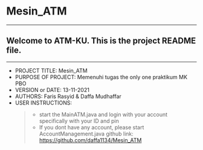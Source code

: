 # Mesin_ATM
------------------------------------------------------------------------
## Welcome to ATM-KU. This is the project README file. 
------------------------------------------------------------------------

 - PROJECT TITLE: Mesin_ATM
 - PURPOSE OF PROJECT: Memenuhi tugas the only one praktikum MK PBO
 - VERSION or DATE: 13-11-2021
 - AUTHORS: Faris Rasyid & Daffa Mudhaffar
 - USER INSTRUCTIONS: 
   > - start the MainATM.java and login with your account specifically with your ID and pin  
   > - If you dont have any account, please start AccountManagement.java
 github link: https://github.com/daffa1134/Mesin_ATM
